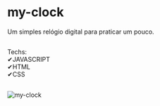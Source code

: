 # my-clock
Um simples relógio digital para praticar um pouco.
##
Techs:<br>
✔JAVASCRIPT<br>
✔HTML<br>
✔CSS<br>
##
![my-clock](https://user-images.githubusercontent.com/88805398/156765705-99bf71b4-4b8a-404f-95bc-d204f71bdecb.gif)
